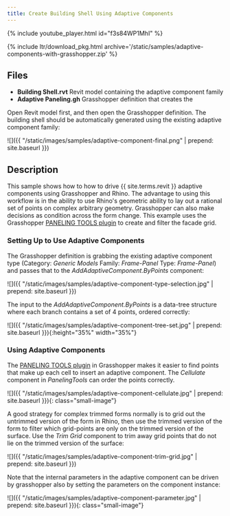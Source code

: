 ```yaml
---
title: Create Building Shell Using Adaptive Components
---
```


<!-- intro video -->
{% include youtube_player.html id="f3s84WP1MhI" %}

{% include ltr/download_pkg.html archive='/static/samples/adaptive-components-with-grasshopper.zip' %}

## Files

- **Building Shell.rvt** Revit model containing the adaptive component family
- **Adaptive Paneling.gh** Grasshopper definition that creates the 

Open Revit model first, and then open the Grasshopper definition. The building shell should be automatically generated using the existing adaptive component family:

![]({{ "/static/images/samples/adaptive-component-final.png" | prepend: site.baseurl }})


## Description

This sample shows how to how to drive {{ site.terms.revit }} adaptive components using Grasshopper and Rhino. The advantage to using this workflow is in the ability to use Rhino's geometric ability to lay out a rational set of points on complex arbitrary geometry. Grasshopper can also make decisions as condition across the form change. This example uses the Grasshopper [PANELING TOOLS plugin](https://www.food4rhino.com/app/panelingtools-rhino-and-grasshopper) to create and filter the facade grid.

###  Setting Up to Use Adaptive Components

The Grasshopper definition is grabbing the existing adaptive component type (Category: *Generic Models* Family: *Frame-Panel* Type: *Frame-Panel*) and passes that to the *AddAdaptiveComponent.ByPoints* component:

![]({{ "/static/images/samples/adaptive-component-type-selection.jpg" | prepend: site.baseurl }})

The input to the *AddAdaptiveComponent.ByPoints* is a data-tree structure where each branch contains a set of 4 points, ordered correctly:

![]({{ "/static/images/samples/adaptive-component-tree-set.jpg" | prepend: site.baseurl }}){:height="35%" width="35%"}

### Using Adaptive Components

The [PANELING TOOLS plugin](https://www.food4rhino.com/app/panelingtools-rhino-and-grasshopper) in Grasshopper makes it easier to find points that make up each cell to insert an adaptive component. The *Cellulate* component in *PanelingTools* can order the points correctly.

![]({{ "/static/images/samples/adaptive-component-cellulate.jpg" | prepend: site.baseurl }}){: class="small-image"}

A good strategy for complex trimmed forms normally is to grid out the untrimmed version of the form in Rhino, then use the trimmed version of the form to filter which grid-points are only on the trimmed version of the surface. Use the *Trim Grid* component to trim away grid points that do not lie on the trimmed version of the surface:

![]({{ "/static/images/samples/adaptive-component-trim-grid.jpg" | prepend: site.baseurl }})

Note that the internal parameters in the adaptive component can be driven by grasshopper also by setting the parameters on the component instance:

![]({{ "/static/images/samples/adaptive-component-parameter.jpg" | prepend: site.baseurl }}){: class="small-image"}

